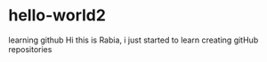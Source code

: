 # hello-world2
learning github
Hi this is Rabia, i just started to learn creating gitHub repositories
